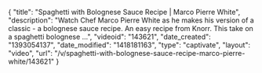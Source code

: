 {
    "title": "Spaghetti with Bolognese Sauce Recipe | Marco Pierre White",
    "description": "Watch Chef Marco Pierre White as he makes his version of a classic - a bolognese sauce recipe. An easy recipe from Knorr. This take on a spaghetti bolognese ...",
    "videoid": "143621",
    "date_created": "1393054137",
    "date_modified": "1418181163",
    "type": "captivate",
    "layout": "video",
    "url": "\/v\/spaghetti-with-bolognese-sauce-recipe-marco-pierre-white\/143621"
}